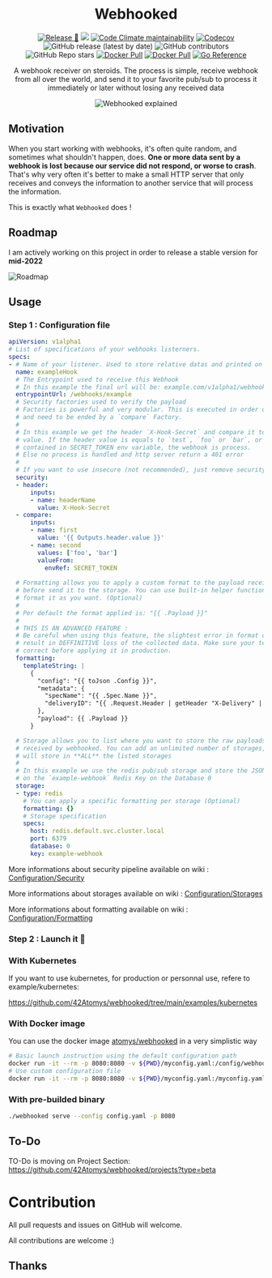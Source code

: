 <h1 align="center">Webhooked</h1>

<p align="center"><a href="https://github.com/42Atomys/webhooked/actions/workflows/release.yaml"><img src="https://github.com/42Atomys/webhooked/actions/workflows/release.yaml/badge.svg" alt="Release 🎉"></a>
<a href="https://goreportcard.com/report/atomys.codes/webhooked"><img src="https://goreportcard.com/badge/atomys.codes/webhooked" /></a>
<a href="https://codeclimate.com/github/42Atomys/webhooked"><img alt="Code Climate maintainability" src="https://img.shields.io/codeclimate/maintainability/42Atomys/webhooked"></a>
<a href="https://codecov.io/gh/42Atomys/webhooked"><img alt="Codecov" src="https://img.shields.io/codecov/c/gh/42Atomys/webhooked?token=NSUZMDT9M9"></a>
<img src="https://img.shields.io/github/v/release/42atomys/webhooked?label=last%20release" alt="GitHub release (latest by date)">
<img src="https://img.shields.io/github/contributors/42Atomys/webhooked?color=blueviolet" alt="GitHub contributors">
<img src="https://img.shields.io/github/stars/42atomys/webhooked?color=blueviolet" alt="GitHub Repo stars">
<a href="https://hub.docker.com/r/atomys/webhooked"><img src="https://img.shields.io/docker/pulls/atomys/webhooked" alt="Docker Pull"></a>
<a href="https://hub.docker.com/r/atomys/webhooked"><img src="https://img.shields.io/docker/image-size/atomys/webhooked" alt="Docker Pull"></a>
<a href="https://pkg.go.dev/atomys.codes/webhooked"><img src="https://pkg.go.dev/badge/atomys.codes/webhooked.svg" alt="Go Reference"></a></p>
  
<p align="center">A webhook receiver on steroids. The process is simple, receive webhook from all over the world, and send it to your favorite pub/sub to process it immediately or later without losing any received data</p>

<p align="center"><img src="/.github/profile/webhooked.png" alt="Webhooked explained"></p>

## Motivation

When you start working with webhooks, it's often quite random, and sometimes what shouldn't happen, does. **One or more data sent by a webhook is lost because our service did not respond, or worse to crash**. That's why very often it's better to make a small HTTP server that only receives and conveys the information to another service that will process the information.

This is exactly what `Webhooked` does !

## Roadmap

I am actively working on this project in order to release a stable version for **mid-2022**

![Roadmap](/.github/profile/roadmap.png)

## Usage

### Step 1 : Configuration file
```yaml
apiVersion: v1alpha1
# List of specifications of your webhooks listerners.
specs:
- # Name of your listener. Used to store relative datas and printed on log
  name: exampleHook
  # The Entrypoint used to receive this Webhook
  # In this example the final url will be: example.com/v1alpha1/webhooks/example
  entrypointUrl: /webhooks/example
  # Security factories used to verify the payload 
  # Factories is powerful and very modular. This is executed in order of declaration
  # and need to be ended by a `compare` Factory.
  #
  # In this example we get the header `X-Hook-Secret` and compare it to a static
  # value. If the header value is equals to `test`, `foo` or `bar`, or the value
  # contained in SECRET_TOKEN env variable, the webhook is process. 
  # Else no process is handled and http server return a 401 error
  #
  # If you want to use insecure (not recommended), just remove security property
  security:
  - header:
      inputs:
      - name: headerName
        value: X-Hook-Secret
  - compare:
      inputs:
      - name: first
        value: '{{ Outputs.header.value }}'
      - name: second
        values: ['foo', 'bar']
        valueFrom:
          envRef: SECRET_TOKEN
  
  # Formatting allows you to apply a custom format to the payload received
  # before send it to the storage. You can use built-in helper function to
  # format it as you want. (Optional)
  #
  # Per default the format applied is: "{{ .Payload }}"
  # 
  # THIS IS AN ADVANCED FEATURE :
  # Be careful when using this feature, the slightest error in format can
  # result in DEFFINITIVE loss of the collected data. Make sure your template is
  # correct before applying it in production.
  formatting:
    templateString: |
      {
        "config": "{{ toJson .Config }}",
        "metadata": {
          "specName": "{{ .Spec.Name }}",
          "deliveryID": "{{ .Request.Header | getHeader "X-Delivery" | default "unknown" }}"
        },
        "payload": {{ .Payload }}
      }

  # Storage allows you to list where you want to store the raw payloads
  # received by webhooked. You can add an unlimited number of storages, webhooked
  # will store in **ALL** the listed storages
  # 
  # In this example we use the redis pub/sub storage and store the JSON payload
  # on the `example-webhook` Redis Key on the Database 0
  storage:
  - type: redis
    # You can apply a specific formatting per storage (Optional)
    formatting: {}
    # Storage specification
    specs:
      host: redis.default.svc.cluster.local
      port: 6379
      database: 0
      key: example-webhook
```

More informations about security pipeline available on wiki : [Configuration/Security](https://github.com/42Atomys/webhooked/wiki/Security)

More informations about storages available on wiki : [Configuration/Storages](https://github.com/42Atomys/webhooked/wiki/Storages)

More informations about formatting available on wiki : [Configuration/Formatting](https://github.com/42Atomys/webhooked/wiki/Formatting)

### Step 2 : Launch it 🚀
### With Kubernetes

If you want to use kubernetes, for production or personnal use, refere to example/kubernetes:

https://github.com/42Atomys/webhooked/tree/main/examples/kubernetes


### With Docker image

You can use the docker image [atomys/webhooked](https://hub.docker.com/r/atomys/webhooked) in a very simplistic way

```sh
# Basic launch instruction using the default configuration path
docker run -it --rm -p 8080:8080 -v ${PWD}/myconfig.yaml:/config/webhooks.yaml atomys/webhooked:latest
# Use custom configuration file
docker run -it --rm -p 8080:8080 -v ${PWD}/myconfig.yaml:/myconfig.yaml atomys/webhooked:latest serve --config /myconfig.yaml
```

### With pre-builded binary

```sh
./webhooked serve --config config.yaml -p 8080
```

## To-Do

TO-Do is moving on Project Section: https://github.com/42Atomys/webhooked/projects?type=beta

# Contribution

All pull requests and issues on GitHub will welcome.

All contributions are welcome :)

## Thanks
